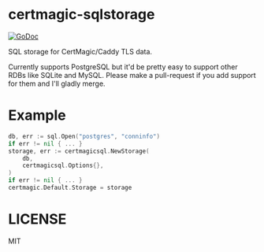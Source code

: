 # certmagic-sqlstorage

[![GoDoc](https://godoc.org/github.com/travisjeffery/certmagic-sqlstorage?status.svg)](https://godoc.org/github.com/travisjeffery/certmagic-sqlstorage)

SQL storage for CertMagic/Caddy TLS data. 

Currently supports PostgreSQL but it'd be pretty easy to support other RDBs like
SQLite and MySQL. Please make a pull-request if you add support for them and I'll
gladly merge.

# Example

``` go
db, err := sql.Open("postgres", "conninfo")
if err != nil { ... }
storage, err := certmagicsql.NewStorage(
    db,
    certmagicsql.Options{},
)
if err != nil { ... }
certmagic.Default.Storage = storage
```


# LICENSE

MIT
